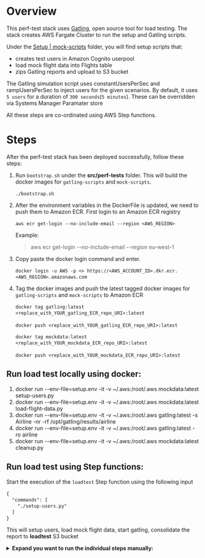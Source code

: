 # Overview

This perf-test stack uses [Gatling](https://gatling.io/), open source tool for load testing. The stack creates AWS Fargate Cluster to run the setup and Gatling scripts.

Under the [Setup | mock-scripts](./setup/mock-scripts) folder, you will find setup scripts that:
- creates test users in Amazon Cognito userpool
- load mock flight data into Flights table
- zips Gatling reports and upload to S3 bucket

The Gatling simulation script uses constantUsersPerSec and rampUsersPerSec to inject users for the given scenarios. By default, it uses `5 users` for a duration of `300 seconds`(`5 minutes`). These can be overridden via Systems Manager Paramater store  

All these steps are co-ordinated using AWS Step functions.

# Steps
After the perf-test stack has been deployed successfully, follow these steps:

1. Run `bootstrap.sh` under the **src/perf-tests** folder. This will build the docker images for `gatling-scripts` and `mock-scripts`. 

    ```
    ./bootstrap.sh
    ```

2. After the environment variables in the DockerFile is updated, we need to push them to Amazon ECR. First login to an Amazon ECR registry
    ```
    aws ecr get-login --no-include-email --region <AWS_REGION>
    ```
    Example:  
    > aws ecr get-login --no-include-email --region eu-west-1

3. Copy paste the docker login command and enter.
    ```
    docker login -u AWS -p <> https://<AWS_ACCOUNT_ID>.dkr.ecr.<AWS_REGION>.amazonaws.com
    ```

4. Tag the docker images and push the latest tagged docker images for `gatling-scripts` and `mock-scripts` to Amazon ECR

    ```
    docker tag gatling:latest <replace_with_YOUR_gatling_ECR_repo_URI>:latest

    docker push <replace_with_YOUR_gatling_ECR_repo_URI>:latest
    ```


    ```
    docker tag mockdata:latest <replace_with_YOUR_mockdata_ECR_repo_URI>:latest

    docker push <replace_with_YOUR_mockdata_ECR_repo_URI>:latest
    ```

## Run load test locally using docker:

1. docker run --env-file=setup.env -it -v ~/.aws:/root/.aws mockdata:latest setup-users.py 
2. docker run --env-file=setup.env -it -v ~/.aws:/root/.aws mockdata:latest load-flight-data.py
3. docker run --env-file=setup.env -it -v ~/.aws:/root/.aws gatling:latest -s Airline -nr -rf /opt/gatling/results/airline
4. docker run --env-file=setup.env -it -v ~/.aws:/root/.aws gatling:latest -ro airline
5. docker run --env-file=setup.env -it -v ~/.aws:/root/.aws mockdata:latest cleanup.py

## Run load test using Step functions:

Start the execution of the `loadtest` Step function using the following input

```
{
  "commands": [
    "./setup-users.py"
  ]
}
```

This will setup users, load mock flight data, start gatling, consolidate the report to **loadtest** S3 bucket

<details>
<summary><strong>Expand you want to run the individual steps manually:</strong></summary><p>

## setup users

aws ecs run-task --cluster CLUSTER_NAME --task-definition TASK_DEFINITION --launch-type "FARGATE" \
--network-configuration "awsvpcConfiguration={subnets=[PROVIDE_SUBNET_IDs],assignPublicIp=ENABLED}" \
--overrides="containerOverrides=[{name=CONTAINER_NAME,command=./setup-users.py}]"

## load flights

aws ecs run-task --cluster CLUSTER_NAME --task-definition TASK_DEFINITION --launch-type "FARGATE" \
--network-configuration "awsvpcConfiguration={subnets=[PROVIDE_SUBNET_IDs],assignPublicIp=ENABLED}" \
--overrides="containerOverrides=[{name=CONTAINER_NAME,command=./load-flight-data.py}]"

## start airline test

aws ecs run-task --cluster CLUSTER_NAME --task-definition TASK_DEFINITION --launch-type "FARGATE" \
--network-configuration "awsvpcConfiguration={subnets=[PROVIDE_SUBNET_IDs],assignPublicIp=ENABLED}" \
--overrides="containerOverrides=[{name=CONTAINER_NAME,command=-s Airline -nr -rf /opt/gatling/results/airline}]" --count 1

## consolidate report

aws ecs run-task --cluster CLUSTER_NAME --task-definition TASK_DEFINITION --launch-type "FARGATE" \
--network-configuration "awsvpcConfiguration={subnets=[PROVIDE_SUBNET_IDs],assignPublicIp=ENABLED}" \
--overrides="containerOverrides=[{name=CONTAINER_NAME,command=-ro airline}]"

## cleanup
aws ecs run-task --cluster CLUSTER_NAME --task-definition TASK_DEFINITION --launch-type "FARGATE" \
--network-configuration "awsvpcConfiguration={subnets=[PROVIDE_SUBNET_IDs],assignPublicIp=ENABLED}" \
--overrides="containerOverrides=[{name=CONTAINER_NAME,command=./cleanup.py}]"

## Results:

- Download the results.zip folder from the S3 bucket (refer to the perf-test stack output)
- Open the index.html and you should see a report similar to the below

  ![Report](./images/gatling-report.png)

  </p></details>